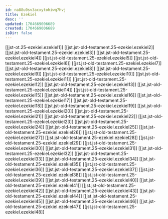 ```yaml
---
id: na88u0sv3acxytohiwq7hvj
title: Ezekiel
desc: ''
updated: 1704669006689
created: 1704669006689
isDir: false
---
```

[[jst-ot.25-ezekiel.ezekiel1]]
[[jst.jst-old-testament.25-ezekiel.ezekiel2]]
[[jst.jst-old-testament.25-ezekiel.ezekiel3]]
[[jst.jst-old-testament.25-ezekiel.ezekiel4]]
[[jst.jst-old-testament.25-ezekiel.ezekiel5]]
[[jst.jst-old-testament.25-ezekiel.ezekiel6]]
[[jst.jst-old-testament.25-ezekiel.ezekiel7]]
[[jst.jst-old-testament.25-ezekiel.ezekiel8]]
[[jst.jst-old-testament.25-ezekiel.ezekiel9]]
[[jst.jst-old-testament.25-ezekiel.ezekiel10]]
[[jst.jst-old-testament.25-ezekiel.ezekiel11]]
[[jst.jst-old-testament.25-ezekiel.ezekiel12]]
[[jst.jst-old-testament.25-ezekiel.ezekiel13]]
[[jst.jst-old-testament.25-ezekiel.ezekiel14]]
[[jst.jst-old-testament.25-ezekiel.ezekiel15]]
[[jst.jst-old-testament.25-ezekiel.ezekiel16]]
[[jst.jst-old-testament.25-ezekiel.ezekiel17]]
[[jst.jst-old-testament.25-ezekiel.ezekiel18]]
[[jst.jst-old-testament.25-ezekiel.ezekiel19]]
[[jst.jst-old-testament.25-ezekiel.ezekiel20]]
[[jst.jst-old-testament.25-ezekiel.ezekiel21]]
[[jst.jst-old-testament.25-ezekiel.ezekiel22]]
[[jst.jst-old-testament.25-ezekiel.ezekiel23]]
[[jst.jst-old-testament.25-ezekiel.ezekiel24]]
[[jst.jst-old-testament.25-ezekiel.ezekiel25]]
[[jst.jst-old-testament.25-ezekiel.ezekiel26]]
[[jst.jst-old-testament.25-ezekiel.ezekiel27]]
[[jst.jst-old-testament.25-ezekiel.ezekiel28]]
[[jst.jst-old-testament.25-ezekiel.ezekiel29]]
[[jst.jst-old-testament.25-ezekiel.ezekiel30]]
[[jst.jst-old-testament.25-ezekiel.ezekiel31]]
[[jst.jst-old-testament.25-ezekiel.ezekiel32]]
[[jst.jst-old-testament.25-ezekiel.ezekiel33]]
[[jst.jst-old-testament.25-ezekiel.ezekiel34]]
[[jst.jst-old-testament.25-ezekiel.ezekiel35]]
[[jst.jst-old-testament.25-ezekiel.ezekiel36]]
[[jst.jst-old-testament.25-ezekiel.ezekiel37]]
[[jst.jst-old-testament.25-ezekiel.ezekiel38]]
[[jst.jst-old-testament.25-ezekiel.ezekiel39]]
[[jst.jst-old-testament.25-ezekiel.ezekiel40]]
[[jst.jst-old-testament.25-ezekiel.ezekiel41]]
[[jst.jst-old-testament.25-ezekiel.ezekiel42]]
[[jst.jst-old-testament.25-ezekiel.ezekiel43]]
[[jst.jst-old-testament.25-ezekiel.ezekiel44]]
[[jst.jst-old-testament.25-ezekiel.ezekiel45]]
[[jst.jst-old-testament.25-ezekiel.ezekiel46]]
[[jst.jst-old-testament.25-ezekiel.ezekiel47]]
[[jst.jst-old-testament.25-ezekiel.ezekiel48]]
